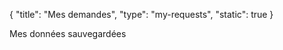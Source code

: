 {
    "title": "Mes demandes",
    "type": "my-requests",
    "static": true
}

Mes données sauvegardées

